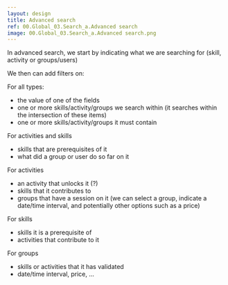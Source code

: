 ```yaml
---
layout: design
title: Advanced search
ref: 00.Global_03.Search_a.Advanced search
image: 00.Global_03.Search_a.Advanced search.png
---
```


In advanced search, we start by indicating what we are searching for (skill, activity or groups/users)

We then can add filters on:

For all types:
- the value of one of the fields
- one or more skills/activity/groups we search within (it searches within the intersection of these items)
- one or more skills/activity/groups it must contain


For activities and skills
- skills that are prerequisites of it
- what did a group or user do so far on it

For activities
- an activity that unlocks it (?)
- skills that it contributes to
- groups that have a session on it (we can select a group, indicate a date/time interval, and potentially other options such as a price)

For skills
- skills it is a prerequisite of
- activities that contribute to it

For groups
- skills or activities that it has validated
- date/time interval, price, ...
